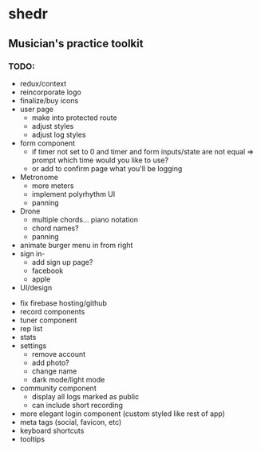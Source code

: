 # shedr
## Musician's practice toolkit

### TODO:

* redux/context 
* reincorporate logo
* finalize/buy icons
* user page
  <!-- * if no logs show "you have no logs make some" -->
  * make into protected route
  * adjust styles
  * adjust log styles
  <!-- * update log -->
  <!-- * add photo -->
* form component
  * if timer not set to 0 and timer and form inputs/state are not equal => prompt which time would you like to use?
  * or add to confirm page what you'll be logging
  <!-- * set start time on timer start -->
  <!-- * fix date for db -->
  <!-- * stop and pause timer then set time before submit -->
  <!-- * redirect to login or practice log on submit -->
  <!-- * modal windows on timer
    * new session
    * are you sure you want to stop?
    * are you sure you want to submit? show contents of log -->
* Metronome
  <!-- * volume -->
  * more meters
  * implement polyrhythm UI
  <!-- * tap tempo -->
  * panning
* Drone
  * multiple chords... piano notation 
  * chord names?
  * panning 
  <!-- * slider- when you click it doesn't adjust tempo.. only sliding works -->
* animate burger menu in from right
* sign in- 
  * add sign up page?
  * facebook
  * apple
  <!-- * try popup to login because losing state with redirect -->
* UI/design
<!-- * remove netlify -->
* fix firebase hosting/github 
* record components
* tuner component
* rep list
* stats
* settings
  * remove account
  * add photo?
  * change name
  * dark mode/light mode
* community component
  * display all logs marked as public
  * can include short recording
* more elegant login component (custom styled like rest of app)
* meta tags (social, favicon, etc)
* keyboard shortcuts
* tooltips